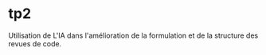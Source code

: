 # tp2

Utilisation de L'IA dans l'amélioration de la formulation et de la structure des revues de code.
